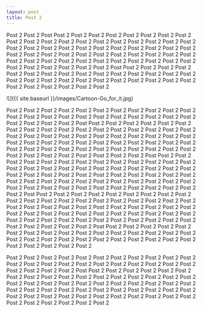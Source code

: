 ```yaml
---
layout: post
title: Post 2
---
```


Post 2 Post 2 Post Post 2 Post 2 Post 2 Post 2 Post 2 Post 2 Post 2 Post 2 Post 2 Post 2 Post 2 Post 2 Post 2 Post 2 Post 2 Post 2 Post 2 Post 2 Post 2 Post 2 Post 2 Post 2 Post 2 Post 2 Post 2 Post 2 Post 2 Post 2 Post 2 Post 2 Post 2 Post 2 Post 2 Post 2 Post 2 Post 2 Post 2 Post 2 Post 2 Post 2 Post 2 Post 2 Post 2 Post 2 Post 2 Post 2 Post 2 Post 2 Post 2 Post 2 Post 2 Post 2 Post 2 Post 2 Post 2 Post 2
Post 2 Post 2 Post Post 2 Post 2 Post 2 Post 2 Post 2 Post 2 Post 2 Post 2 Post 2 Post 2 Post 2 Post 2 Post 2 Post 2 Post 2 Post 2 Post 2 Post 2 Post 2 Post 2 Post 2 Post 2 Post 2 Post 2 Post 2 Post 2 Post 2 Post 2 Post 2 Post 2 Post 2 Post 2

![]({{ site.baseurl }}/images/Cartoon-Go_for_it.jpg)

Post 2 Post 2 Post 2 Post 2 Post 2 Post 2 Post 2 Post 2 Post 2 Post 2 Post 2 Post 2 Post 2 Post 2 Post 2 Post 2 Post 2 Post 2 Post 2 Post 2 Post 2 Post 2 Post 2 Post 2 Post 2 Post 2 Post Post 2 Post 2 Post 2 Post 2 Post 2 Post 2 Post 2 Post 2 Post 2 Post 2 Post 2 Post 2 Post 2 Post 2 Post 2 Post 2 Post 2 Post 2 Post 2 Post 2 Post 2 Post 2 Post 2 Post 2 Post 2 Post 2 Post 2 Post 2 Post 2 Post 2 Post 2 Post 2 Post 2 Post 2 Post 2 Post 2 Post 2 Post 2 Post 2 Post 2 Post 2 Post 2 Post 2 Post 2 Post 2 Post 2 Post 2 Post 2 Post 2 Post 2 Post 2 Post 2 Post 2 Post 2 Post 2 Post 2 Post 2 Post 2 Post Post 2 Post 2 Post 2 Post 2 Post 2 Post 2 Post 2 Post 2 Post 2 Post 2 Post 2 Post 2 Post 2 Post 2 Post 2 Post 2 Post 2 Post 2 Post 2 Post 2 Post 2 Post 2 Post 2 Post 2 Post 2 Post 2 Post 2 Post 2 Post 2 Post 2 Post 2 Post 2 Post 2 Post 2 Post 2 Post 2 Post 2 Post 2 Post 2 Post 2 Post 2 Post 2 Post 2 Post 2 Post 2 Post 2 Post 2 Post 2 Post 2 Post 2 Post 2 Post 2 Post 2 Post 2 Post 2 Post 2 Post 2 Post 2 Post Post 2 Post 2 Post 2 Post 2 Post 2 Post 2 Post 2 Post 2 Post 2 Post 2 Post 2 Post 2 Post 2 Post 2 Post 2 Post 2 Post 2 Post 2 Post 2 Post 2 Post 2 Post 2 Post 2 Post 2 Post 2 Post 2 Post 2 Post 2 Post 2 Post 2 Post 2 Post 2 Post 2 Post 2 Post 2 Post 2 Post 2 Post 2 Post 2 Post 2 Post 2 Post 2 Post 2 Post 2 Post 2 Post 2 Post 2 Post 2 Post 2 Post 2 Post 2 Post 2 Post 2 Post 2 Post 2 Post 2 Post 2 Post 2 Post Post 2 Post 2 Post 2 Post 2 Post 2 Post 2 Post 2 Post 2 Post 2 Post 2 Post 2 Post 2 Post 2 Post 2 Post 2 Post 2 Post 2 Post 2 Post 2 Post 2 Post 2 Post 2 Post 2 Post 2 Post 2 Post 2 Post 2 Post 2 Post 2 Post 2 Post 2 Post 2

Post 2 Post 2 Post 2 Post 2 Post 2 Post 2 Post 2 Post 2 Post 2 Post 2 Post 2 Post 2 Post 2 Post 2 Post 2 Post 2 Post 2 Post 2 Post 2 Post 2 Post 2 Post 2 Post 2 Post 2 Post 2 Post 2 Post Post 2 Post 2 Post 2 Post 2 Post 2 Post 2 Post 2 Post 2 Post 2 Post 2 Post 2 Post 2 Post 2 Post 2 Post 2 Post 2 Post 2 Post 2 Post 2 Post 2 Post 2 Post 2 Post 2 Post 2 Post 2 Post 2 Post 2 Post 2 Post 2 Post 2 Post 2 Post 2 Post 2 Post 2 Post 2 Post 2 Post 2 Post 2 Post 2 Post 2 Post 2 Post 2 Post 2 Post 2 Post 2 Post 2 Post 2 Post 2 Post 2 Post 2 Post 2 Post 2 Post 2 Post 2 Post 2 Post 2
